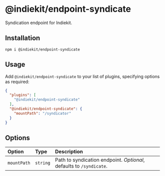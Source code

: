 # @indiekit/endpoint-syndicate

Syndication endpoint for Indiekit.

## Installation

`npm i @indiekit/endpoint-syndicate`

## Usage

Add `@indiekit/endpoint-syndicate` to your list of plugins, specifying options as required:

```json
{
  "plugins": [
    "@indiekit/endpoint-syndicate"
  ],
  "@indiekit/endpoint-syndicate": {
    "mountPath": "/syndicator"
  }
}
```

## Options

| Option | Type | Description |
| :----- | :--- | :---------- |
| `mountPath` | `string` | Path to syndication endpoint. *Optional*, defaults to `/syndicate`. |
